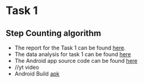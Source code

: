 # Task 1

## Step Counting algorithm

* The report for the Task 1 can be found [here](https://docs.google.com/document/d/1H5oBpqTFtv0YsxUnz7lT3PQ98UqbijkJxLb8EXtsRn0/edit?usp=sharing).<br/>
* The data analysis for task 1 can be found [here](https://colab.research.google.com/drive/1A8lmcnE53aHCu23srIHv0TFacd8mhr83?usp=sharing)<br/>
* The Android app source code can be found [here](https://github.com/humaneBicycle/IP0NB0000012/tree/main/Task%201/StepCount)<br/>
* //yt video<br/>
* Android Build [apk](https://drive.google.com/drive/folders/17QfdU1x7dkXXnC1GCs8l6MwHQvka1KmS?usp=sharing)<br/>